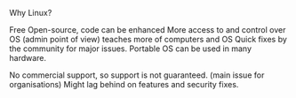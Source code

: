 Why Linux?

Free 
Open-source, code can be enhanced
More access to and control over OS (admin point of view)
teaches more of computers and OS
Quick fixes by the community for major issues.
Portable OS can be used in many hardware.

No commercial support, so support is not guaranteed. (main issue for organisations)
Might lag behind on features and security fixes.